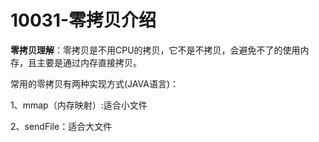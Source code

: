 # 10031-零拷贝介绍

**零拷贝理解**：零拷贝是不用CPU的拷贝，它不是不拷贝，会避免不了的使用内存，且主要是通过内存直接拷贝。

常用的零拷贝有两种实现方式(JAVA语言)：

1、mmap（内存映射）:适合小文件

2、sendFile：适合大文件